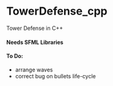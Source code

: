 # TowerDefense_cpp
Tower Defense in C++

#### Needs SFML Libraries

#### To Do:
- arrange waves
- correct bug on bullets life-cycle

